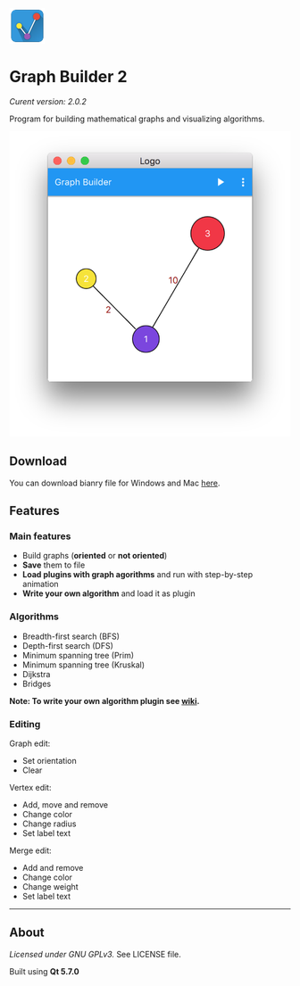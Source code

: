 ![App icon](GraphBuilder/Resources/Icons/app.png?raw=true "App icon")

# Graph Builder 2
*Curent version: 2.0.2*

Program for building mathematical graphs and visualizing algorithms.

![Window](GraphBuilder/Resources/Icons/scr.png?raw=true "Window")

## Download
You can download bianry file for Windows and Mac [here](https://drive.google.com/folderview?id=0B_6lHTRnZzjAWUZhU3JHY0xxQTg&usp=sharing).

## Features
### Main features
* Build graphs (**oriented** or **not oriented**)
* **Save** them to file
* **Load plugins with graph agorithms** and run with step-by-step animation
* **Write your own algorithm** and load it as plugin

### Algorithms
* Breadth-first search (BFS)
* Depth-first search (DFS)
* Minimum spanning tree (Prim)
* Minimum spanning tree (Kruskal)
* Dijkstra
* Bridges

**Note: To write your own algorithm plugin see [wiki](https://github.com/Oakware/Graph-Builder-2/wiki).**

### Editing
Graph edit:

* Set orientation
* Clear

Vertex edit:

* Add, move and remove
* Change color
* Change radius
* Set label text

Merge edit:

* Add and remove
* Change color
* Change weight
* Set label text

**************

## About
*Licensed under GNU GPLv3.* See LICENSE file.

Built using **Qt 5.7.0**
